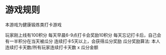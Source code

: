 # 游戏规则

本游戏为健康锻炼类打卡游戏

玩家刚上线有100积分
每天早晨6-9点打卡会奖励10积分
每天忘记打卡后，自己会有一半积分在当天被瓜分
连续打卡5天以上，会获得瓜分奖励
瓜分奖励算法: 本人连续打卡天数/所有玩家连续打卡天数 x 瓜分金额




